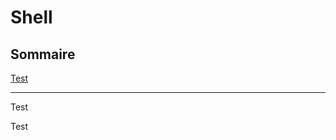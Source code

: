 # Shell

## Sommaire

[Test](https://github.com/ByMSRT/Shell/blob/main/test.md)

-----------------
Test

Test
